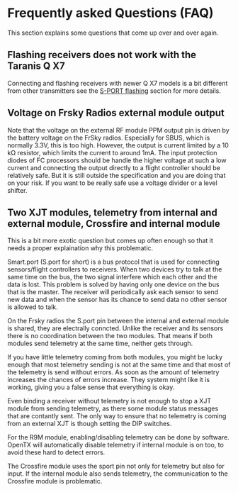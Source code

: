 # Frequently asked Questions (FAQ)

This section explains some questions that come up over and over again.

## Flashing receivers does not work with the Taranis Q X7

Connecting and flashing receivers with newer Q X7 models is a bit
different from other transmitters see the
[S-PORT flashing](s-port_flashing.md) section for more details.

## Voltage on Frsky Radios external module output

Note that the voltage on the external RF module PPM output pin is
driven by the battery voltage on the FrSky radios. Especially for
SBUS, which is normally 3.3V, this is too high. However, the output is
current limited by a 10 kΩ resistor, which limits the current to
around 1mA. The input protection diodes of FC processors should be
handle the higher voltage at such a low current and connecting the
output directly to a flight controller should be relatively safe. But
it is still outside the specification and you are doing that on your
risk. If you want to be really safe use a voltage divider or a level
shifter.
      


## Two XJT modules, telemetry from internal and external module, Crossfire and internal module 

This is a bit more exotic question but comes up often enough so that
it needs a proper explaination why this problematic.

Smart.port (S.port for short) is a bus protocol that is used for
connecting sensors/flight controllers to receivers. When two devices
try to talk at the same time on the bus, the two signal interfere
which each other and the data is lost. This problem is solved by
having only one device on the bus that is the master. The receiver
will periodically ask each sensor to send new data and when the sensor
has its chance to send data no other sensor is allowed to talk.

On the Frsky radios the S.port pin between the internal and external
module is shared, they are electrally conncted. Unlike the receiver
and its sensors there is no coordination between the two modules. That
means if both modules send telemetry at the same time, neither gets
through.

If you have little telemetry coming from both modules, you might be
lucky enough that most telemetry sending is not at the same time and
that most of the telemetry is send without errors. As soon as the
amount of telemetry increases the chances of errors increase. They
system might like it is working, giving you a false sense that
everything is okay.

Even binding a receiver without telemetry is not enough to stop a XJT
module from sending telemetry, as there some module status messages
that are contantly sent. The only way to ensure that no telemetry is
coming from an external XJT is though setting the DIP switches.

For the R9M module, enabling/disabling telemetry can be done by
software. OpenTX will automatically disable telemetry if internal
module is on too, to avoid these hard to detect errors.

The Crossfire module uses the sport pin not only for telemetry but
also for input. If the internal module also sends telemetry, the
communication to the Crossfire module is problematic.

